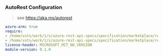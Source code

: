 ### AutoRest Configuration

> see https://aka.ms/autorest

``` yaml
azure-arm: true
require:
- /home/vsts/work/1/s/azure-rest-api-specs/specification/marketplace/resource-manager/readme.md
- /home/vsts/work/1/s/azure-rest-api-specs/specification/marketplace/resource-manager/readme.go.md
license-header: MICROSOFT_MIT_NO_VERSION
module-version: 0.1.0

```